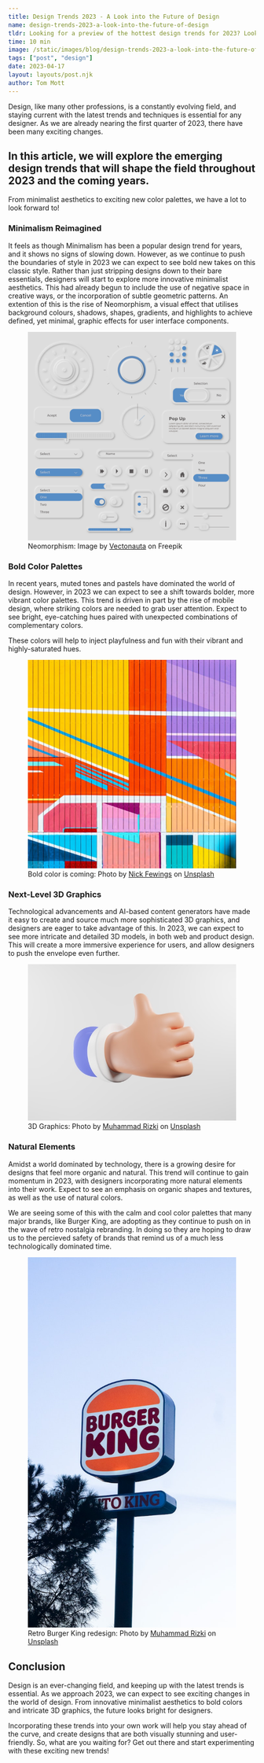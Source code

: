 ```yaml
---
title: Design Trends 2023 - A Look into the Future of Design
name: design-trends-2023-a-look-into-the-future-of-design
tldr: Looking for a preview of the hottest design trends for 2023? Look no further! This article explores emerging trends like minimalist aesthetics, bold color palettes, and intricate 3D graphics set to take the design world by storm. Ready to incorporate these trends into your own work? Read on to learn more!
time: 10 min
image: /static/images/blog/design-trends-2023-a-look-into-the-future-of-design/creative.jpg
tags: ["post", "design"]
date: 2023-04-17
layout: layouts/post.njk
author: Tom Mott
---
```


Design, like many other professions, is a constantly evolving field, and staying current with the latest trends and techniques is essential for any designer. As we are already nearing the first quarter of 2023, there have been many exciting changes.

## In this article, we will explore the emerging design trends that will shape the field throughout 2023 and the coming years.

From minimalist aesthetics to exciting new color palettes, we have a lot to look forward to!

### Minimalism Reimagined

It feels as though Minimalism has been a popular design trend for years, and it shows no signs of slowing down. However, as we continue to push the boundaries of style in 2023 we can expect to see bold new takes on this classic style. Rather than just stripping designs down to their bare essentials, designers will start to explore more innovative minimalist aesthetics. This had already begun to include the use of negative space in creative ways, or the incorporation of subtle geometric patterns. An extention of this is the rise of Neomorphism, a visual effect that utilises background colours, shadows, shapes, gradients, and highlights to achieve defined, yet minimal, graphic effects for user interface components.

<figure>
	<img class="case-img " src="/static/images/blog/design-trends-2023-a-look-into-the-future-of-design/neo.jpg" alt="Neomorphic design" style="height: auto;">
	<figcaption>Neomorphism: Image by <a href="https://www.freepik.com/free-vector/collection-elements-neumorphic-style_8507495.htm#query=neomorphism&position=5&from_view=keyword&track=sph">Vectonauta</a> on Freepik</figcaption>
</figure>

### Bold Color Palettes

In recent years, muted tones and pastels have dominated the world of design. However, in 2023 we can expect to see a shift towards bolder, more vibrant color palettes. This trend is driven in part by the rise of mobile design, where striking colors are needed to grab user attention. Expect to see bright, eye-catching hues paired with unexpected combinations of complementary colors.

These colors will help to inject playfulness and fun with their vibrant and highly-saturated hues.

<figure>
	<img class="case-img " src="/static/images/blog/design-trends-2023-a-look-into-the-future-of-design/color.jpg" alt="Bold color">
	<figcaption>Bold color is coming: Photo by <a href="https://unsplash.com/@jannerboy62?utm_source=unsplash&utm_medium=referral&utm_content=creditCopyText">Nick Fewings</a> on <a href="https://unsplash.com/photos/1zJkgcOS0is?utm_source=unsplash&utm_medium=referral&utm_content=creditCopyText">Unsplash</a>
  </figcaption>
</figure>

### Next-Level 3D Graphics

Technological advancements and AI-based content generators have made it easy to create and source much more sophisticated 3D graphics, and designers are eager to take advantage of this. In 2023, we can expect to see more intricate and detailed 3D models, in both web and product design. This will create a more immersive experience for users, and allow designers to push the envelope even further.

<figure>
	<img class="case-img " src="/static/images/blog/design-trends-2023-a-look-into-the-future-of-design/hand.jpg" alt="3D hand graphic" style="height: auto;">
	<figcaption>3D Graphics: Photo by <a href="https://unsplash.com/@rizki1123?utm_source=unsplash&utm_medium=referral&utm_content=creditCopyText">Muhammad Rizki</a> on <a href="https://unsplash.com/photos/5tZRN6LZ2Tw?utm_source=unsplash&utm_medium=referral&utm_content=creditCopyText">Unsplash</a>
  </figcaption>
</figure>

### Natural Elements

Amidst a world dominated by technology, there is a growing desire for designs that feel more organic and natural. This trend will continue to gain momentum in 2023, with designers incorporating more natural elements into their work. Expect to see an emphasis on organic shapes and textures, as well as the use of natural colors.

We are seeing some of this with the calm and cool color palettes that many major brands, like Burger King, are adopting as they continue to push on in the wave of retro nostalgia rebranding. In doing so they are hoping to draw us to the percieved safety of brands that remind us of a much less technologically dominated time.

<figure>
	<img class="case-img " src="/static/images/blog/design-trends-2023-a-look-into-the-future-of-design/bk.jpg" alt="Retro Burger King logo">
	<figcaption>Retro Burger King redesign: Photo by <a href="https://unsplash.com/@rizki1123?utm_source=unsplash&utm_medium=referral&utm_content=creditCopyText">Muhammad Rizki</a> on <a href="https://unsplash.com/photos/5tZRN6LZ2Tw?utm_source=unsplash&utm_medium=referral&utm_content=creditCopyText">Unsplash</a>
  </figcaption>
</figure>

## Conclusion

Design is an ever-changing field, and keeping up with the latest trends is essential. As we approach 2023, we can expect to see exciting changes in the world of design. From innovative minimalist aesthetics to bold colors and intricate 3D graphics, the future looks bright for designers.

Incorporating these trends into your own work will help you stay ahead of the curve, and create designs that are both visually stunning and user-friendly. So, what are you waiting for? Get out there and start experimenting with these exciting new trends!
